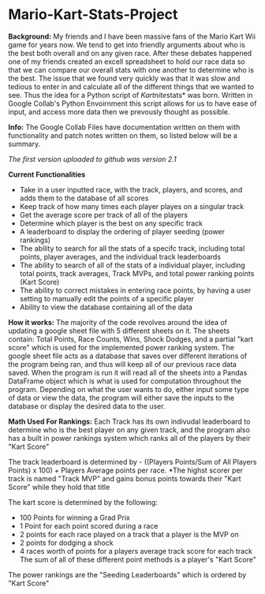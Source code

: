 # Mario-Kart-Stats-Project

**Background:** My friends and I have been massive fans of the Mario Kart Wii game for years now. We tend to get into friendly arguments about who is the best both overall and on any given race. After these debates happened one of my friends created an excell spreadsheet to hold our race data so that we can compare our overall stats with one another to determine who is the best. The issue that we found very quickly was that it was slow and tedious to enter in and calculate all of the different things that we wanted to see. Thus the idea for a Python script of *Kartnite*stats* was born. Written in Google Collab's Python Envoirnment this script allows for us to have ease of input, and access more data then we prevously thought as possible. 

**Info:** The Google Collab Files have documentation written on them with functionality and patch notes written on them, so listed below will be a summary.

*The first version uploaded to github was version 2.1*

**Current Functionalities**
*   Take in a user inputted race, with the track, players, and scores, and adds them to the database of all scores
*   Keep track of how many times each player playes on a singular track
* Get the average score per track of all of the players
* Determine which player is the best on any specific track
* A leaderboard to display the ordering of player seeding (power rankings)
* The ability to search for all the stats of a specifc track, including total points, player averages, and the individual track leaderboards
* The ability to search of all of the stats of a individual player, including total points, track averages, Track MVPs, and total power ranking points (Kart Score)
* The ability to correct mistakes in entering race points, by having a user setting to manually edit the points of a specific player
* Ability to view the database containing all of the data

**How it works:** The majority of the code revolves around the idea of updating a google sheet file with 5 different sheets on it. The sheets contain: Total Points, Race Counts, Wins, Shock Dodges, and a partial "kart score" which is used for the implemented power ranking system. The google sheet file acts as a database that saves over different iterations of the program being ran, and thus will keep all of our previous race data saved. When the program is run it will read all of the sheets into a Pandas DataFrame object which is what is used for computation throughout the program. Depending on what the user wants to do, either input some type of data or view the data, the program will either save the inputs to the database or display the desired data to the user. 


**Math Used For Rankings:**
Each Track has its own indivudal leaderboard to determine who is the best player on any given track, and the program also has a built in power rankings system which ranks all of the players by their "Kart Score"

The track leaderboard is determined by - ((Players Points/Sum of All Players Points) x 100) + Players Average points per race.
*The highst scorer per track is named "Track MVP" and gains bonus points towards their "Kart Score" while they hold that title

The kart score is determined by the following:
* 100 Points for winning a Grad Prix
* 1 Point for each point scored during a race
* 2 points for each race played on a track that a player is the MVP on
* 2 points for dodging a shock
* 4 races worth of points for a players average track score for each track
The sum of all of these different point methods is a player's "Kart Score"

The power rankings are the "Seeding Leaderboards" which is ordered by "Kart Score"

